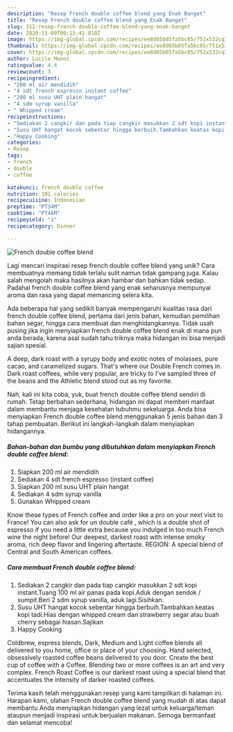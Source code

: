 ```yaml
---
description: "Resep French double coffee blend yang Enak Banget"
title: "Resep French double coffee blend yang Enak Banget"
slug: 312-resep-french-double-coffee-blend-yang-enak-banget
date: 2020-11-09T00:15:41.010Z
image: https://img-global.cpcdn.com/recipes/ee8d65b05fa5bc85/751x532cq70/french-double-coffee-blend-foto-resep-utama.jpg
thumbnail: https://img-global.cpcdn.com/recipes/ee8d65b05fa5bc85/751x532cq70/french-double-coffee-blend-foto-resep-utama.jpg
cover: https://img-global.cpcdn.com/recipes/ee8d65b05fa5bc85/751x532cq70/french-double-coffee-blend-foto-resep-utama.jpg
author: Lucile Munoz
ratingvalue: 4.4
reviewcount: 3
recipeingredient:
- "200 ml air mendidih"
- "4 sdt french espresso instant coffee"
- "200 ml susu UHT plain hangat"
- "4 sdm syrup vanilla"
- " Whipped cream"
recipeinstructions:
- "Sediakan 2 cangkir dan pada tiap cangkir masukkan 2 sdt kopi instant.Tuang 100 ml air panas pada kopi.Aduk dengan sendok / sumpit.Beri 2 sdm syrup vanilla, aduk lagi.Sisihkan."
- "Susu UHT hangat kocok sebentar hingga berbuih.Tambahkan keatas kopi tadi.Hias dengan whipped cream dan strawberry segar atau buah cherry sebagai hiasan.Sajikan"
- "Happy Cooking"
categories:
- Resep
tags:
- french
- double
- coffee

katakunci: french double coffee 
nutrition: 101 calories
recipecuisine: Indonesian
preptime: "PT34M"
cooktime: "PT46M"
recipeyield: "1"
recipecategory: Dinner

---
```



![French double coffee blend](https://img-global.cpcdn.com/recipes/ee8d65b05fa5bc85/751x532cq70/french-double-coffee-blend-foto-resep-utama.jpg)

Lagi mencari inspirasi resep french double coffee blend yang unik? Cara membuatnya memang tidak terlalu sulit namun tidak gampang juga. Kalau salah mengolah maka hasilnya akan hambar dan bahkan tidak sedap. Padahal french double coffee blend yang enak seharusnya mempunyai aroma dan rasa yang dapat memancing selera kita.

Ada beberapa hal yang sedikit banyak mempengaruhi kualitas rasa dari french double coffee blend, pertama dari jenis bahan, kemudian pemilihan bahan segar, hingga cara membuat dan menghidangkannya. Tidak usah pusing jika ingin menyiapkan french double coffee blend enak di mana pun anda berada, karena asal sudah tahu triknya maka hidangan ini bisa menjadi sajian spesial.

A deep, dark roast with a syrupy body and exotic notes of molasses, pure cacao, and caramelized sugars. That&#39;s where our Double French comes in. Dark roast coffees, while very popular, are tricky to I&#39;ve sampled three of the beans and the Athletic blend stood out as my favorite.


Nah, kali ini kita coba, yuk, buat french double coffee blend sendiri di rumah. Tetap berbahan sederhana, hidangan ini dapat memberi manfaat dalam membantu menjaga kesehatan tubuhmu sekeluarga. Anda bisa menyiapkan French double coffee blend menggunakan 5 jenis bahan dan 3 tahap pembuatan. Berikut ini langkah-langkah dalam menyiapkan hidangannya.

<!--inarticleads1-->

##### Bahan-bahan dan bumbu yang dibutuhkan dalam menyiapkan French double coffee blend:

1. Siapkan 200 ml air mendidih
1. Sediakan 4 sdt french espresso (instant coffee)
1. Siapkan 200 ml susu UHT plain hangat
1. Sediakan 4 sdm syrup vanilla
1. Gunakan  Whipped cream


Know these types of French coffee and order like a pro on your next visit to France! You can also ask for un double café , which is a double shot of espresso if you need a little extra because you indulged in too much French wine the night before! Our deepest, darkest roast with intense smoky aroma, rich deep flavor and lingering aftertaste. REGION: A special blend of Central and South American coffees. 

<!--inarticleads2-->

##### Cara membuat French double coffee blend:

1. Sediakan 2 cangkir dan pada tiap cangkir masukkan 2 sdt kopi instant.Tuang 100 ml air panas pada kopi.Aduk dengan sendok / sumpit.Beri 2 sdm syrup vanilla, aduk lagi.Sisihkan.
1. Susu UHT hangat kocok sebentar hingga berbuih.Tambahkan keatas kopi tadi.Hias dengan whipped cream dan strawberry segar atau buah cherry sebagai hiasan.Sajikan
1. Happy Cooking


Coldbrew, espress blends, Dark, Medium and Light coffee blends all delivered to you home, office or place of your choosing. Hand selected, obsessively roasted coffee beans delivered to you door. Create the best cup of coffee with a Coffee. Blending two or more coffees is an art and very complex. French Roast Coffee is our darkest roast using a special blend that accentuates the intensity of darker roasted coffees. 

Terima kasih telah menggunakan resep yang kami tampilkan di halaman ini. Harapan kami, olahan French double coffee blend yang mudah di atas dapat membantu Anda menyiapkan hidangan yang lezat untuk keluarga/teman ataupun menjadi inspirasi untuk berjualan makanan. Semoga bermanfaat dan selamat mencoba!
